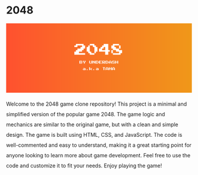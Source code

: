# 2048

<p style="text-align:center">

<img src="https://raw.githubusercontent.com/tahashieenavaz/2048/main/art/header.svg" alt="2048 By Underdash" />

</p>

<p style="line-height: 2">
Welcome to the 2048 game clone repository! This project is a minimal and simplified version of the popular game 2048. The game logic and mechanics are similar to the original game, but with a clean and simple design. The game is built using HTML, CSS, and JavaScript. The code is well-commented and easy to understand, making it a great starting point for anyone looking to learn more about game development. Feel free to use the code and customize it to fit your needs. Enjoy playing the game!

</p>
